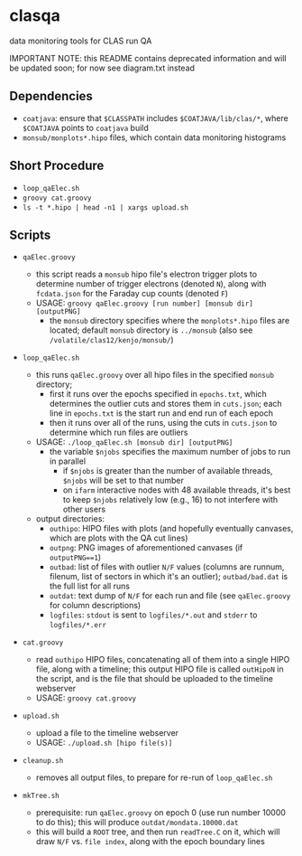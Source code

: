 # clasqa
data monitoring tools for CLAS run QA

IMPORTANT NOTE: this README contains deprecated information and will be updated soon;
for now see diagram.txt instead

## Dependencies

* `coatjava`: ensure that `$CLASSPATH` includes `$COATJAVA/lib/clas/*`, where
  `$COATJAVA` points to `coatjava` build
* `monsub/monplots*.hipo` files, which contain data monitoring histograms

## Short Procedure
* `loop_qaElec.sh`
* `groovy cat.groovy`
* `ls -t *.hipo | head -n1 | xargs upload.sh`


## Scripts

* `qaElec.groovy`
  * this script reads a `monsub` hipo file's electron trigger plots to determine number
    of trigger electrons (denoted `N`), along with `fcdata.json` for the Faraday cup
    counts (denoted `F`)
  * USAGE: `groovy qaElec.groovy [run number] [monsub dir] [outputPNG]`
    * the `monsub` directory specifies where the `monplots*.hipo` files are located;
      default `monsub` directory is `../monsub` (also see
      `/volatile/clas12/kenjo/monsub/`)

* `loop_qaElec.sh`
  * this runs `qaElec.groovy` over all hipo files in the specified `monsub` directory; 
    * first it runs over the epochs specified in `epochs.txt`, which determines the
      outlier cuts and stores them in `cuts.json`; each line in `epochs.txt` is the
      start run and end run of each epoch
    * then it runs over all of the runs, using the cuts in `cuts.json` to determine
      which run files are outliers
  * USAGE: `./loop_qaElec.sh [monsub dir] [outputPNG]`
    * the variable `$njobs` specifies the maximum number of jobs to run in parallel
      * if `$njobs` is greater than the number of available threads, `$njobs` will be
        set to that number
      * on `ifarm` interactive nodes with 48 available threads, it's best to keep
        `$njobs` relatively low (e.g., 16) to not interfere with other users
  * output directories:
    * `outhipo`: HIPO files with plots (and hopefully eventually canvases, which are
      plots with the QA cut lines)
    * `outpng`: PNG images of aforementioned canvases (if `outputPNG==1`)
    * `outbad`: list of files with outlier `N/F` values (columns are runnum, filenum,
      list of sectors in which it's an outlier); `outbad/bad.dat` is the full list for
      all runs
    * `outdat`: text dump of `N/F` for each run and file (see `qaElec.groovy` for
      column descriptions)
    * `logfiles`: `stdout` is sent to `logfiles/*.out` and `stderr` to `logfiles/*.err`

* `cat.groovy`
  * read `outhipo` HIPO files, concatenating all of them into a single HIPO file, along
    with a timeline; this output HIPO file is called `outHipoN` in the script, and is
    the file that should be uploaded to the timeline webserver
  * USAGE: `groovy cat.groovy`

* `upload.sh`
  * upload a file to the timeline webserver
  * USAGE: `./upload.sh [hipo file(s)]`

* `cleanup.sh`
  * removes all output files, to prepare for re-run of `loop_qaElec.sh`

* `mkTree.sh`
  * prerequisite: run `qaElec.groovy` on epoch 0 (use run number 10000 to do this); this
    will produce `outdat/mondata.10000.dat`
  * this will build a `ROOT` tree, and then run `readTree.C` on it, which will draw
    `N/F` vs. `file index`, along with the epoch boundary lines
